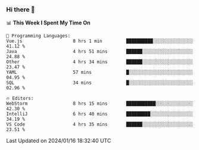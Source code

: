 ### Hi there 👋

<!--
**asdf12303116/asdf12303116** is a ✨ _special_ ✨ repository because its `README.md` (this file) appears on your GitHub profile.

Here are some ideas to get you started:

- 🔭 I’m currently working on ...
- 🌱 I’m currently learning ...
- 👯 I’m looking to collaborate on ...
- 🤔 I’m looking for help with ...
- 💬 Ask me about ...
- 📫 How to reach me: ...
- 😄 Pronouns: ...
- ⚡ Fun fact: ...
-->

<!--START_SECTION:waka-->
📊 **This Week I Spent My Time On** 

```text
💬 Programming Languages: 
Vue.js                   8 hrs 1 min         ██████████░░░░░░░░░░░░░░░   41.12 % 
Java                     4 hrs 51 mins       ██████░░░░░░░░░░░░░░░░░░░   24.88 % 
Other                    4 hrs 34 mins       ██████░░░░░░░░░░░░░░░░░░░   23.47 % 
YAML                     57 mins             █░░░░░░░░░░░░░░░░░░░░░░░░   04.95 % 
SQL                      34 mins             █░░░░░░░░░░░░░░░░░░░░░░░░   02.96 % 

🔥 Editors: 
WebStorm                 8 hrs 15 mins       ███████████░░░░░░░░░░░░░░   42.30 % 
IntelliJ                 6 hrs 40 mins       █████████░░░░░░░░░░░░░░░░   34.19 % 
VS Code                  4 hrs 35 mins       ██████░░░░░░░░░░░░░░░░░░░   23.51 % 
```


 Last Updated on 2024/01/16 18:32:40 UTC
<!--END_SECTION:waka-->
